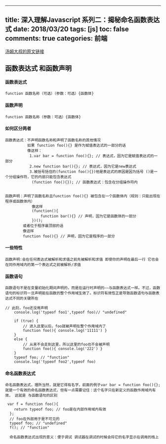 
---
title: 深入理解Javascript 系列二：揭秘命名函数表达式
date: 2018/03/20
tags: [js]
toc: false
comments: true
categories: 前端
---

[汤姆大叔的原文链接](http://www.cnblogs.com/TomXu/archive/2011/12/29/2290308.html)
## 函数表达式 和函数声明

#### 函数表达式

```
function 函数名称（可选）（参数：可选）{函数体}
```
#### 函数声明

```
function 函数名称（参数：可选）{函数体}
```

#### 如何区分两者

```
函数表达式：不声明函数名称和声明了函数名称的其他情况
          如果 function foo(){} 是作为赋值表达式的一部分的话
          像这样：
           1.var bar = function foo(){}; // 表达式，因为它是赋值表达式的一部分
           2.new function bar(){}; // 表达式，因为它是new表达式
           3.被括号括住的(function foo(){})他是表达式的原因是因为括号 ()是一个分组操作符，它的内部只能包含表达式
            (function foo(){}); // 函数表达式：包含在分组操作符内


函数声明：声明了函数名称且function foo(){} 被包含在一个函数体内（规则：只能出现在程序或函数体内）
            像这样
            (function(){
                function bar(){} // 声明，因为它是函数体的一部分
            })();
        或者位于程序最顶部的话
        像这样
        function foo(){} // 声明，因为它是程序的一部分

```
#### 一些特性

```
函数声明:会在任何表达式被解析和求值之前先被解析和求值 即使你的声明在最后一行 它也会在同作用域内的第一个表达式之前被解析/求值
```
#### 函数语句

```
函数语句不是在变量初始化期间声明的，而是在运行时声明的——与函数表达式一样。不过，函数语句的标识符一旦声明能在函数的整个作用域生效了。标识符有效性正是导致函数语句与函数表达式不同的关键所在

// 此刻，foo还没用声明
    console.log('typeof foo1',typeof foo)// "undefined"

    if (true) {
        // 进入这里以后，foo就被声明在整个作用域内了
        function foo(){ console.log('11111') }
    }
    else {
        // 从来不会走到这里，所以这里的foo也不会被声明
        function foo(){ console.log('222') }
    }
    typeof foo; // "function"
    console.log('typeof foo2',typeof foo)

```
#### 命名函数表达式

```
命名函数表达式，理所当然，就是它得有名字，前面的例子var bar = function foo(){};就是一个有效的命名函数表达式，但有一点需要记住：这个名字只在新定义的函数作用域内有效， 这就是 与函数语句的区别

 var f = function foo(){
    return typeof foo; // foo是在内部作用域内有效
  };
  // foo在外部用于是不可见的
  typeof foo; // "undefined"
  f(); // "function"

  命名函数表达式出现的意义：便于调试 调试器在调试的时候会将它的名字显示在调用的栈上
```